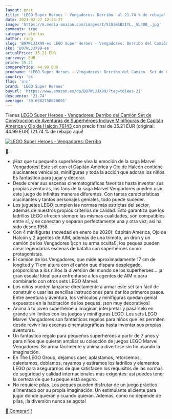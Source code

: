```yaml
---
layout: post
title: 'LEGO Super Heroes - Vengadores: Derribo  al 21.74 % de rebaja'
date: 2021-02-27 12:33:27
image: 'https://m.media-amazon.com/images/I/51OzmSB2IYL._SL400_.jpg'
comments: true
category: ofertas
author: ring
slug: 'B07WLJJX99-es LEGO Super Heroes - Vengadores: Derribo del Camión Set de...'
sku: 'B07WLJJX99-es'
actualPrice: 35.21 EUR
currency: EUR
price: 35.21
comparePrice: 44.99 EUR
prodname: 'LEGO Super Heroes - Vengadores: Derribo del Camión  Set de Construcción de Aventuras de Superhéroes  Incluye Minifiguras de Capitán América y Ojo de Halcón  76143 '
country: 'es'
flag: '🇪🇸'
brand: 'LEGO Super Heroes'
buyurl: 'https://www.amazon.es/dp/B07WLJJX99/?tag=tolees-21'
descuento: '21.74'
average: '39.6682758620691'
---
```


Tienes [LEGO Super Heroes - Vengadores: Derribo del Camión  Set de Construcción de Aventuras de Superhéroes  Incluye Minifiguras de Capitán América y Ojo de Halcón  76143 ](https://www.amazon.es/dp/B07WLJJX99/?tag=tolees-21) con precio final de  35.21 EUR (original: 44.99 EUR) (21.74 %  de rebaja) aqui!

[![LEGO Super Heroes - Vengadores: Derribo ](https://m.media-amazon.com/images/I/51OzmSB2IYL._SL400_.jpg)](https://www.amazon.es/dp/B07WLJJX99/?tag=tolees-21)

🔎:

- ¡Haz que tu pequeño superhéroe viva la emoción de la saga Marvel Vengadores! Este set con el Capitán América y Ojo de Halcón contiene alucinantes vehículos, minifiguras y toda la acción que adoran los niños. Es fantástico para jugar y decorar.
- Desde crear sus escenas cinematográficas favoritas hasta inventar sus propias aventuras, los fans de la saga Marvel Vengadores pueden usar este juego de infinitas maneras diferentes. Con tantas características alucinantes y tantos personajes geniales, todo puede suceder.
- Los juguetes LEGO cumplen las normas más estrictas del sector, además de nuestros propios criterios de calidad. Esto garantiza que los ladrillos LEGO ofrecen siempre las mismas cualidades, son compatibles entre sí, y se conectan y separan perfectamente una y otra vez; así ha sido desde 1958.
- Con 4 minifiguras (novedad en enero de 2020): Capitán América, Ojo de Halcón y 2 agentes de AIM, además de una trimoto, un dron y un camión de los Vengadores (¡con su arma oculta!), los peques pueden crear legendarias escenas de batalla con superhéroes como protagonistas.
- El camión de los Vengadores, que mide aproximadamente 17 cm de longitud y 11 cm altura con el cañón que dispara desplegado, proporciona a los niños la diversión del mundo de los superhéroes… ¡a gran escala! Ideal para enfrentarse a los agentes de AIM o para combinarlo con otros sets LEGO Marvel.
- Los niños pueden lanzarse directamente a armar este set tan fácil de construir o usar las sencillas instrucciones para dar los primeros pasos. Entre aventura y aventura, los vehículos y minifiguras quedan genial expuestos en la habitación de los peques: ¡son muy decorativos!
- Anima a tu joven superhéroe a imaginar, interpretar y pasárselo en grande sin límites con los juegos y minifiguras LEGO. Los sets LEGO Marvel Vengadores son fantásticos regalos para niños que les permiten desde revivir las escenas cinematográficas hasta inventar sus propias aventuras.
- Un fantástico regalo para pequeños superhéroes a partir de 7 años y para niños que quieran ampliar su colección de juegos LEGO Marvel Vengadores. Se arma fácilmente y anima a divertirse sin fin usando la imaginación.
- En The LEGO Group, dejamos caer, aplastamos, retorcemos, calentamos, doblamos, rayamos y estiramos los ladrillos y elementos LEGO para asegurarnos de que satisfacen los requisitos de las normas de seguridad y calidad internacionales más exigentes: así puedes tener la certeza de que tu peque está seguro.
- No requiere pilas. Los peques pueden disfrutar de un juego práctico alimentado por su propia imaginación. Un estimulante aliciente para jugar donde quieran y cuando quieran. Además, como no depende de pilas, ¡la diversión nunca se agota!

[🛒 Comprar!!!](https://www.amazon.es/dp/B07WLJJX99/?tag=tolees-21)
